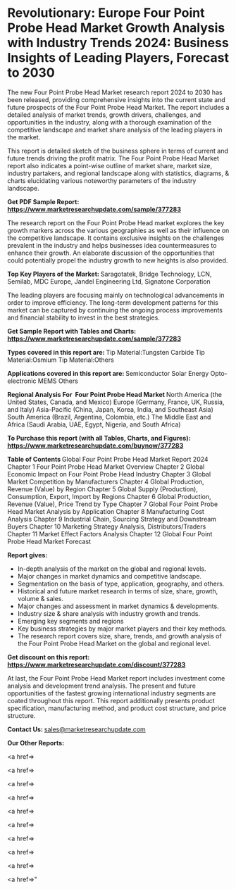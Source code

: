# Revolutionary: Europe Four Point Probe Head Market Growth Analysis with Industry Trends 2024: Business Insights of Leading Players, Forecast to 2030

The new Four Point Probe Head Market research report 2024 to 2030 has been released, providing comprehensive insights into the current state and future prospects of the Four Point Probe Head Market. The report includes a detailed analysis of market trends, growth drivers, challenges, and opportunities in the industry, along with a thorough examination of the competitive landscape and market share analysis of the leading players in the market.

This report is detailed sketch of the business sphere in terms of current and future trends driving the profit matrix. The Four Point Probe Head Market report also indicates a point-wise outline of market share, market size, industry partakers, and regional landscape along with statistics, diagrams, &amp; charts elucidating various noteworthy parameters of the industry landscape.

<strong><b>Get PDF Sample Report: <a href=https://www.marketresearchupdate.com/sample/377283>https://www.marketresearchupdate.com/sample/377283</a></b></strong>

The research report on the Four Point Probe Head market explores the key growth markers across the various geographies as well as their influence on the competitive landscape. It contains exclusive insights on the challenges prevalent in the industry and helps businesses idea countermeasures to enhance their growth. An elaborate discussion of the opportunities that could potentially propel the industry growth to new heights is also provided.

<strong><b>Top Key Players of the Market:
</b></strong>Saragotatek, Bridge Technology, LCN, Semilab, MDC Europe, Jandel Engineering Ltd, Signatone Corporation<strong><b>
</b></strong>

The leading players are focusing mainly on technological advancements in order to improve efficiency. The long-term development patterns for this market can be captured by continuing the ongoing process improvements and financial stability to invest in the best strategies.

<strong><b>Get Sample Report with Tables and Charts: <a href=https://www.marketresearchupdate.com/sample/377283>https://www.marketresearchupdate.com/sample/377283</a></b></strong>

<strong><b>Types covered in this report are:
</b></strong>Tip Material:Tungsten Carbide
Tip Material:Osmium
Tip Material:Others<strong><b>
</b></strong>

<strong><b>Applications covered in this report are:
</b></strong>Semiconductor
Solar Energy
Opto-electronic
MEMS
Others<strong><b>
</b></strong>

<strong><b>Regional Analysis For  Four Point Probe Head Market</b></strong><strong><b>
</b></strong>North America (the United States, Canada, and Mexico)
Europe (Germany, France, UK, Russia, and Italy)
Asia-Pacific (China, Japan, Korea, India, and Southeast Asia)
South America (Brazil, Argentina, Colombia, etc.)
The Middle East and Africa (Saudi Arabia, UAE, Egypt, Nigeria, and South Africa)

<strong><b>To Purchase this report (with all Tables, Charts, and Figures): <a href=https://www.marketresearchupdate.com/buynow/377283>https://www.marketresearchupdate.com/buynow/377283</a></b></strong>

<strong><b>Table of Contents</b></strong><strong><b>
</b></strong>Global Four Point Probe Head Market Report 2024
Chapter 1 Four Point Probe Head Market Overview
Chapter 2 Global Economic Impact on Four Point Probe Head Industry
Chapter 3 Global Market Competition by Manufacturers
Chapter 4 Global Production, Revenue (Value) by Region
Chapter 5 Global Supply (Production), Consumption, Export, Import by Regions
Chapter 6 Global Production, Revenue (Value), Price Trend by Type
Chapter 7 Global Four Point Probe Head Market Analysis by Application
Chapter 8 Manufacturing Cost Analysis
Chapter 9 Industrial Chain, Sourcing Strategy and Downstream Buyers
Chapter 10 Marketing Strategy Analysis, Distributors/Traders
Chapter 11 Market Effect Factors Analysis
Chapter 12 Global Four Point Probe Head Market Forecast

<strong><b>Report gives:</b></strong>

- In-depth analysis of the market on the global and regional levels.
- Major changes in market dynamics and competitive landscape.
- Segmentation on the basis of type, application, geography, and others.
- Historical and future market research in terms of size, share, growth, volume &amp; sales.
- Major changes and assessment in market dynamics &amp; developments.
- Industry size &amp; share analysis with industry growth and trends.
- Emerging key segments and regions
- Key business strategies by major market players and their key methods.
- The research report covers size, share, trends, and growth analysis of the Four Point Probe Head Market on the global and regional level.

<strong><b>Get discount on this report: <a href=https://www.marketresearchupdate.com/discount/377283>https://www.marketresearchupdate.com/discount/377283</a></b></strong>

At last, the Four Point Probe Head Market report includes investment come analysis and development trend analysis. The present and future opportunities of the fastest growing international industry segments are coated throughout this report. This report additionally presents product specification, manufacturing method, and product cost structure, and price structure.

<strong><b>Contact Us:
</b></strong>sales@marketresearchupdate.com

<strong>Our Other Reports:</strong>

<a href=></a>

<a href=></a>

<a href=></a>

<a href=></a>

<a href=></a>

<a href=></a>

<a href=></a>

<a href=></a>

<a href=></a>

<a href=></a>"
